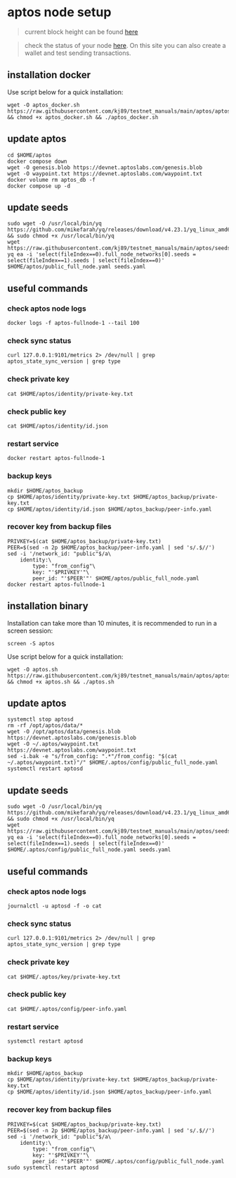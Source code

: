 # aptos node setup

> current block height can be found [here](https://status.devnet.aptos.dev)

> check the status of your node [here](https://www.nodex.run/aptos_test). On this site you can also create a wallet and test sending transactions.

## installation docker

Use script below for a quick installation:
```
wget -O aptos_docker.sh https://raw.githubusercontent.com/kj89/testnet_manuals/main/aptos/aptos_docker.sh && chmod +x aptos_docker.sh && ./aptos_docker.sh
```

## update aptos
```
cd $HOME/aptos
docker compose down
wget -O genesis.blob https://devnet.aptoslabs.com/genesis.blob
wget -O waypoint.txt https://devnet.aptoslabs.com/waypoint.txt
docker volume rm aptos_db -f
docker compose up -d
```

## update seeds
```
sudo wget -O /usr/local/bin/yq https://github.com/mikefarah/yq/releases/download/v4.23.1/yq_linux_amd64 && sudo chmod +x /usr/local/bin/yq
wget https://raw.githubusercontent.com/kj89/testnet_manuals/main/aptos/seeds.yaml
yq ea -i 'select(fileIndex==0).full_node_networks[0].seeds = select(fileIndex==1).seeds | select(fileIndex==0)' $HOME/aptos/public_full_node.yaml seeds.yaml
```

## useful commands
### check aptos node logs
```
docker logs -f aptos-fullnode-1 --tail 100
```

### check sync status
```
curl 127.0.0.1:9101/metrics 2> /dev/null | grep aptos_state_sync_version | grep type
```

### check private key
```
cat $HOME/aptos/identity/private-key.txt
```

### check public key
```
cat $HOME/aptos/identity/id.json
```

### restart service
```
docker restart aptos-fullnode-1
```

### backup keys
```
mkdir $HOME/aptos_backup
cp $HOME/aptos/identity/private-key.txt $HOME/aptos_backup/private-key.txt
cp $HOME/aptos/identity/id.json $HOME/aptos_backup/peer-info.yaml
```

### recover key from backup files
```
PRIVKEY=$(cat $HOME/aptos_backup/private-key.txt)
PEER=$(sed -n 2p $HOME/aptos_backup/peer-info.yaml | sed 's/.$//')
sed -i '/network_id: "public"$/a\
    identity:\
        type: "from_config"\
        key: "'$PRIVKEY'"\
        peer_id: "'$PEER'"' $HOME/aptos/public_full_node.yaml
docker restart aptos-fullnode-1
```

## installation binary

Installation can take more than 10 minutes, it is recommended to run in a screen session:
```
screen -S aptos
```

Use script below for a quick installation:
```
wget -O aptos.sh https://raw.githubusercontent.com/kj89/testnet_manuals/main/aptos/aptos.sh && chmod +x aptos.sh && ./aptos.sh
```

## update aptos
```
systemctl stop aptosd
rm -rf /opt/aptos/data/*
wget -O /opt/aptos/data/genesis.blob https://devnet.aptoslabs.com/genesis.blob
wget -O ~/.aptos/waypoint.txt https://devnet.aptoslabs.com/waypoint.txt
sed -i.bak -e "s/from_config: ".*"/from_config: "$(cat ~/.aptos/waypoint.txt)"/" $HOME/.aptos/config/public_full_node.yaml
systemctl restart aptosd
```

## update seeds
```
sudo wget -O /usr/local/bin/yq https://github.com/mikefarah/yq/releases/download/v4.23.1/yq_linux_amd64 && sudo chmod +x /usr/local/bin/yq
wget https://raw.githubusercontent.com/kj89/testnet_manuals/main/aptos/seeds.yaml
yq ea -i 'select(fileIndex==0).full_node_networks[0].seeds = select(fileIndex==1).seeds | select(fileIndex==0)' $HOME/.aptos/config/public_full_node.yaml seeds.yaml
```

## useful commands
### check aptos node logs
```
journalctl -u aptosd -f -o cat
```

### check sync status
```
curl 127.0.0.1:9101/metrics 2> /dev/null | grep aptos_state_sync_version | grep type
```

### check private key
```
cat $HOME/.aptos/key/private-key.txt
```

### check public key
```
cat $HOME/.aptos/config/peer-info.yaml
```

### restart service
```
systemctl restart aptosd
```

### backup keys
```
mkdir $HOME/aptos_backup
cp $HOME/aptos/identity/private-key.txt $HOME/aptos_backup/private-key.txt
cp $HOME/aptos/identity/id.json $HOME/aptos_backup/peer-info.yaml
```

### recover key from backup files
```
PRIVKEY=$(cat $HOME/aptos_backup/private-key.txt)
PEER=$(sed -n 2p $HOME/aptos_backup/peer-info.yaml | sed 's/.$//')
sed -i '/network_id: "public"$/a\
    identity:\
        type: "from_config"\
        key: "'$PRIVKEY'"\
        peer_id: "'$PEER'"' $HOME/.aptos/config/public_full_node.yaml
sudo systemctl restart aptosd
```
